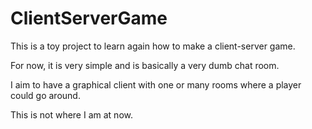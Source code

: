 # ClientServerGame

This is a toy project to learn again how to make a client-server game.

For now, it is very simple and is basically a very dumb chat room.

I aim to have a graphical client with one or many rooms where a player could go around.

This is not where I am at now.
